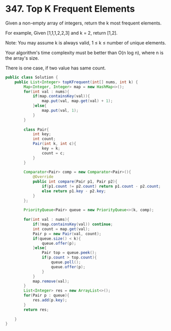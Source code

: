 # 347. Top K Frequent Elements

Given a non-empty array of integers, return the k most frequent elements.

For example,
Given [1,1,1,2,2,3] and k = 2, return [1,2].

Note: 
You may assume k is always valid, 1 ≤ k ≤ number of unique elements.

Your algorithm's time complexity must be better than O(n log n), where n is the array's size.

There is one case, if two value has same count.

```java
public class Solution {
    public List<Integer> topKFrequent(int[] nums, int k) {
        Map<Integer, Integer> map = new HashMap<>();
        for(int val : nums){
            if(map.containsKey(val)){
                map.put(val, map.get(val) + 1);
            }else{
                map.put(val, 1);
            }
        }
        
        class Pair{
            int key;
            int count;
            Pair(int k, int c){
                key = k;
                count = c;
            }
        }
        
        Comparator<Pair> comp = new Comparator<Pair>(){
            @Override
            public int compare(Pair p1, Pair p2){
                if(p1.count != p2.count) return p1.count - p2.count;
                else return p1.key - p2.key;
            }
        };
        
        PriorityQueue<Pair> queue = new PriorityQueue<>(k, comp);
        
        for(int val : nums){
            if(!map.containsKey(val)) continue;
            int count = map.get(val);
            Pair p = new Pair(val, count);
            if(queue.size() < k){
                queue.offer(p);
            }else{
                Pair top = queue.peek();
                if(p.count > top.count){
                    queue.poll();
                    queue.offer(p);
                }
            }
            map.remove(val);
        }
        List<Integer> res = new ArrayList<>();
        for(Pair p : queue){
            res.add(p.key);
        }
        return res;
        
    }
}
```